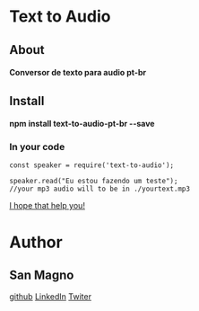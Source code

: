 # Text to Audio

## About

#### Conversor de texto para audio pt-br

## Install 

#### npm install text-to-audio-pt-br --save

### In your code 


```
const speaker = require('text-to-audio');

speaker.read("Eu estou fazendo um teste");
//your mp3 audio will to be in ./yourtext.mp3

``` 


[I hope that help you!](https://www.linkedin.com/in/jusanmagno/) 


# Author 
## San Magno 
[github](https://github.com/jusansilva)
[LinkedIn](https://www.linkedin.com/in/jusanmagno/)
[Twiter](https://twitter.com/JusanMagno)